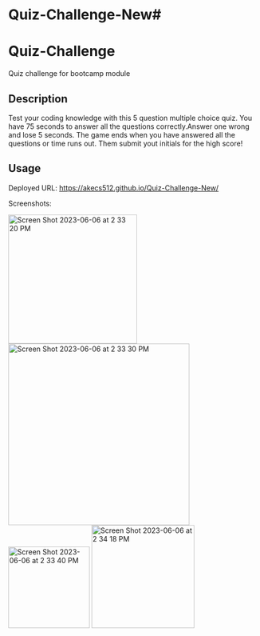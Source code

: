 # Quiz-Challenge-New# 
# Quiz-Challenge
Quiz challenge for bootcamp module
## Description

Test your coding knowledge with this 5 question multiple choice quiz. You have 75 seconds to answer all the questions correctly.Answer one wrong and lose 5 seconds. The game ends when you have answered all the questions or time runs out. Them submit yout initials for the  high score!

## Usage

Deployed URL:
https://akecs512.github.io/Quiz-Challenge-New/

Screenshots:

<img width="258" alt="Screen Shot 2023-06-06 at 2 33 20 PM" src="https://github.com/akecs512/Quiz-Challenge-New/assets/79340489/fa76b345-c642-4258-8772-e0e444ec9eb9">
<img width="363" alt="Screen Shot 2023-06-06 at 2 33 30 PM" src="https://github.com/akecs512/Quiz-Challenge-New/assets/79340489/cb763ca9-30f0-478f-8722-4c3a71380f7d">
<img width="163" alt="Screen Shot 2023-06-06 at 2 33 40 PM" src="https://github.com/akecs512/Quiz-Challenge-New/assets/79340489/e711ec79-39c5-4fe2-b03a-9181e5ae28b1">
<img width="206" alt="Screen Shot 2023-06-06 at 2 34 18 PM" src="https://github.com/akecs512/Quiz-Challenge-New/assets/79340489/915058b8-8429-432c-b04b-283bc9552b05">
